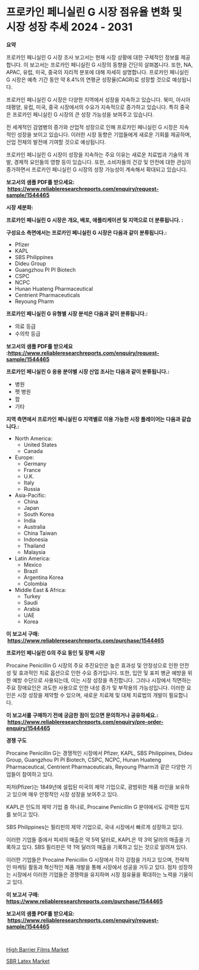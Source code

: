 <p><h1>프로카인 페니실린 G 시장 점유율 변화 및 시장 성장 추세 2024 - 2031</h1></p><p><strong>요약</strong></p>
<p><p>프로카인 페니실린 G 시장 조사 보고서는 현재 시장 상황에 대한 구체적인 정보를 제공합니다. 이 보고서는 프로카인 페니실린 G 시장의 동향을 간단히 살펴봅니다. 또한, NA, APAC, 유럽, 미국, 중국의 지리적 분포에 대해 자세히 설명합니다. 프로카인 페니실린 G 시장은 예측 기간 동안 약 8.4%의 연평균 성장율(CAGR)로 성장할 것으로 예상됩니다.</p><p>프로카인 페니실린 G 시장은 다양한 지역에서 성장을 지속하고 있습니다. 북미, 아시아 태평양, 유럽, 미국, 중국 시장에서의 수요가 지속적으로 증가하고 있습니다. 특히 중국은 프로카인 페니실린 G 시장의 큰 성장 가능성을 보여주고 있습니다.</p><p>전 세계적인 감염병의 증가와 산업적 성장으로 인해 프로카인 페니실린 G 시장은 지속적인 성장을 보이고 있습니다. 이러한 시장 동향은 기업들에게 새로운 기회를 제공하며, 산업 전체의 발전에 기여할 것으로 예상됩니다.</p><p>프로카인 페니실린 G 시장이 성장을 지속하는 주요 이유는 새로운 치료법과 기술의 개발, 경제적 요인들의 영향 등이 있습니다. 또한, 소비자들의 건강 및 안전에 대한 관심이 증가하면서 프로카인 페니실린 G 시장의 성장 가능성이 계속해서 확대되고 있습니다.</p></p>
<p><strong>보고서의 샘플 PDF를 받으세요: &nbsp;<a href="https://www.reliableresearchreports.com/enquiry/request-sample/1544465">https://www.reliableresearchreports.com/enquiry/request-sample/1544465</a></strong></p>
<p><strong>시장 세분화:</strong></p>
<p><strong> 프로카인 페니실린 G 시장은 개요, 배포, 애플리케이션 및 지역으로 더 분류됩니다. :</strong></p>
<p><strong>구성요소 측면에서는 프로카인 페니실린 G 시장은 다음과 같이 분류됩니다.:</strong></p>
<p><ul><li>Pfizer</li><li>KAPL</li><li>SBS Philippines</li><li>Dideu Group</li><li>Guangzhou PI PI Biotech</li><li>CSPC</li><li>NCPC</li><li>Hunan Huateng Pharmaceutical</li><li>Centrient Pharmaceuticals</li><li>Reyoung Pharm</li></ul></p>
<p><strong> 프로카인 페니실린 G 유형별 시장 분석은 다음과 같이 분류됩니다.:</strong></p>
<p><ul><li>의료 등급</li><li>수의학 등급</li></ul></p>
<p><strong>보고서의 샘플 PDF를 받으세요 :<a href="https://www.reliableresearchreports.com/enquiry/request-sample/1544465">https://www.reliableresearchreports.com/enquiry/request-sample/1544465</a></strong></p>
<p><strong> 프로카인 페니실린 G 응용 분야별 시장 산업 조사는 다음과 같이 분류됩니다.:</strong></p>
<p><ul><li>병원</li><li>펫 병원</li><li>팜</li><li>기타</li></ul></p>
<p><strong>지역 측면에서 프로카인 페니실린 G 지역별로 이용 가능한 시장 플레이어는 다음과 같습니다.:</strong></p>
<p><ul>
    <li>
        North America:
        <ul>
            <li>United States</li>
            <li>Canada</li>
        </ul>
    </li>
    <li>
        Europe:
        <ul>
            <li>Germany</li>
            <li>France</li>
            <li>U.K.</li>
            <li>Italy</li>
            <li>Russia</li>
        </ul>
    </li>
    <li>
        Asia-Pacific:
        <ul>
            <li>China</li>
            <li>Japan</li>
            <li>South Korea</li>
            <li>India</li>
            <li>Australia</li>
            <li>China Taiwan</li>
            <li>Indonesia</li>
            <li>Thailand</li>
            <li>Malaysia</li>
        </ul>
    </li>
    <li>
        Latin America:
        <ul>
            <li>Mexico</li>
            <li>Brazil</li>
            <li>Argentina Korea</li>
            <li>Colombia</li>
        </ul>
    </li>
    <li>
        Middle East & Africa:
        <ul>
            <li>Turkey</li>
            <li>Saudi</li>
            <li>Arabia</li>
            <li>UAE</li>
            <li>Korea</li>
        </ul>
    </li>
    </ul></p>
<p><strong>이 보고서 구매: &nbsp;<a href="https://www.reliableresearchreports.com/purchase/1544465">https://www.reliableresearchreports.com/purchase/1544465</a></strong></p>
<p><strong>프로카인 페니실린 G의 주요 동인 및 장벽 시장</strong></p>
<p><p>Procaine Penicillin G 시장의 주요 추진요인은 높은 효과성 및 안정성으로 인한 안전성 및 효과적인 치료 옵션으로 인한 수요 증가입니다. 또한, 입안 및 표피 병균 예방을 위한 예방 수단으로 사용되는데, 이는 시장 성장을 촉진합니다. 그러나 시장에서 직면하는 주요 장애요인은 과도한 사용으로 인한 내성 증가 및 부작용의 가능성입니다. 이러한 요인은 시장 성장을 제약할 수 있으며, 새로운 치료제 및 대체 치료법의 개발이 필요합니다.</p></p>
<p><strong>이 보고서를 구매하기 전에 궁금한 점이 있으면 문의하거나 공유하세요.: &nbsp;<a href="https://www.reliableresearchreports.com/enquiry/pre-order-enquiry/1544465">https://www.reliableresearchreports.com/enquiry/pre-order-enquiry/1544465</a></strong></p>
<p><strong>경쟁 구도</strong></p>
<p><p>Procaine Penicillin G는 경쟁적인 시장에서 Pfizer, KAPL, SBS Philippines, Dideu Group, Guangzhou PI PI Biotech, CSPC, NCPC, Hunan Huateng Pharmaceutical, Centrient Pharmaceuticals, Reyoung Pharm과 같은 다양한 기업들이 참여하고 있다. </p><p>피저(Pfizer)는 1849년에 설립된 미국의 제약 기업으로, 광범위한 제품 라인을 보유하고 있으며 매우 안정적인 시장 성장을 보여주고 있다. </p><p>KAPL은 인도의 제약 기업 중 하나로, Procaine Penicillin G 분야에서도 강력한 입지를 보이고 있다. </p><p>SBS Philippines는 필리핀의 제약 기업으로, 국내 시장에서 빠르게 성장하고 있다. </p><p>이러한 기업들 중에서 피셔의 매출은 약 5억 달러로, KAPL은 약 3억 달러의 매출을 기록하고 있다. SBS 필리핀은 약 1억 달러의 매출을 기록하고 있는 것으로 알려져 있다. </p><p>이러한 기업들은 Procaine Penicillin G 시장에서 각각 강점을 가지고 있으며, 전략적인 마케팅 활동과 혁신적인 제품 개발을 통해 시장에서 성공을 거두고 있다. 점차 성장하는 시장에서 이러한 기업들은 경쟁력을 유지하며 시장 점유율을 확대하는 노력을 기울이고 있다.</p></p>
<p><strong>이 보고서 구매: &nbsp; <a href="https://www.reliableresearchreports.com/purchase/1544465">https://www.reliableresearchreports.com/purchase/1544465</a></strong></p>
<p><strong>보고서의 샘플 PDF를 받으세요: &nbsp;<a href="https://www.reliableresearchreports.com/enquiry/request-sample/1544465">https://www.reliableresearchreports.com/enquiry/request-sample/1544465</a></strong><strong></strong></p>
<p>&nbsp;</p>
<p><p><a href="https://confirmed-shield-e13.notion.site/High-Barrier-Films-Market-Size-and-Growth-Market-Segmentation-Regional-and-Country-Breakdowns-and-67ed1b4d5fbf45618b29b2b1dfa474c2">High Barrier Films Market</a></p><p><a href="https://funky-papaya-cf4.notion.site/SBR-Latex-Market-Size-Growth-and-Forecast-from-2024-2031-bbf84e9348c64124b1bce0995e57111d">SBR Latex Market</a></p></p>